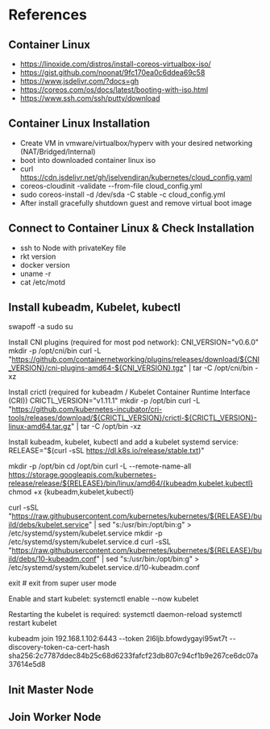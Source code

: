 # References

## Container Linux
- https://linoxide.com/distros/install-coreos-virtualbox-iso/
- https://gist.github.com/noonat/9fc170ea0c6ddea69c58
- https://www.jsdelivr.com/?docs=gh
- https://coreos.com/os/docs/latest/booting-with-iso.html
- https://www.ssh.com/ssh/putty/download

## Container Linux Installation
- Create VM in vmware/virtualbox/hyperv with your desired networking (NAT/Bridged/Internal)
- boot into downloaded container linux iso
- curl https://cdn.jsdelivr.net/gh/jselvendiran/kubernetes/cloud_config.yaml
- coreos-cloudinit -validate --from-file cloud_config.yml
- sudo coreos-install -d /dev/sda -C stable -c cloud_config.yml
- After install gracefully shutdown guest and remove virtual boot image

## Connect to Container Linux & Check Installation
- ssh to Node with privateKey file
- rkt version
- docker version
- uname -r
- cat /etc/motd

## Install kubeadm, Kubelet, kubectl
swapoff -a
sudo su

Install CNI plugins (required for most pod network):
CNI_VERSION="v0.6.0"
mkdir -p /opt/cni/bin
curl -L "https://github.com/containernetworking/plugins/releases/download/${CNI_VERSION}/cni-plugins-amd64-${CNI_VERSION}.tgz" | tar -C /opt/cni/bin -xz

Install crictl (required for kubeadm / Kubelet Container Runtime Interface (CRI))
CRICTL_VERSION="v1.11.1"
mkdir -p /opt/bin
curl -L "https://github.com/kubernetes-incubator/cri-tools/releases/download/${CRICTL_VERSION}/crictl-${CRICTL_VERSION}-linux-amd64.tar.gz" | tar -C /opt/bin -xz

Install kubeadm, kubelet, kubectl and add a kubelet systemd service:
RELEASE="$(curl -sSL https://dl.k8s.io/release/stable.txt)"

mkdir -p /opt/bin
cd /opt/bin
curl -L --remote-name-all https://storage.googleapis.com/kubernetes-release/release/${RELEASE}/bin/linux/amd64/{kubeadm,kubelet,kubectl}
chmod +x {kubeadm,kubelet,kubectl}

curl -sSL "https://raw.githubusercontent.com/kubernetes/kubernetes/${RELEASE}/build/debs/kubelet.service" | sed "s:/usr/bin:/opt/bin:g" > /etc/systemd/system/kubelet.service
mkdir -p /etc/systemd/system/kubelet.service.d
curl -sSL "https://raw.githubusercontent.com/kubernetes/kubernetes/${RELEASE}/build/debs/10-kubeadm.conf" | sed "s:/usr/bin:/opt/bin:g" > /etc/systemd/system/kubelet.service.d/10-kubeadm.conf

exit # exit from super user mode

Enable and start kubelet:
systemctl enable --now kubelet

Restarting the kubelet is required:
systemctl daemon-reload
systemctl restart kubelet


kubeadm join 192.168.1.102:6443 --token 2l6ljb.bfowdygayi95wt7t --discovery-token-ca-cert-hash sha256:2c7787ddec84b25c68d6233fafcf23db807c94cf1b9e267ce6dc07a37614e5d8


## Init Master Node


## Join Worker Node
